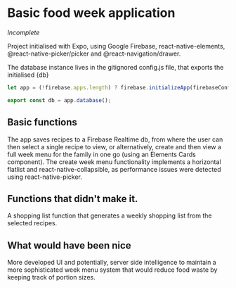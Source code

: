 # Basic food week application

*Incomplete*

Project initialised with Expo, using Google Firebase, react-native-elements, @react-native-picker/picker and @react-navigation/drawer. 

The database instance lives in the gitignored config.js file, that exports the initialised {db}

```javascript
let app = (!firebase.apps.length) ? firebase.initializeApp(firebaseConfig): null; 

export const db = app.database(); 
```



## Basic functions

The app saves recipes to a Firebase Realtime db, from where the user can then select a single recipe to view, or alternatively, create and then view a full week menu for the family in one go (using an Elements Cards component). The create week menu functionality implements a horizontal flatlist and react-native-collapsible, as performance issues were detected using react-native-picker. 

## Functions that didn't make it. 

A shopping list function that generates a weekly shopping list from the selected recipes. 

## What would have been nice

More developed UI and potentially, server side intelligence to maintain a more sophisticated week menu system that would reduce food waste by keeping track of portion sizes. 

